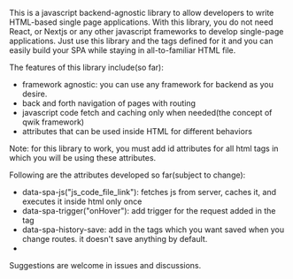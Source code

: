 This is a javascript backend-agnostic library to allow developers to write HTML-based single page applications.
With this library, you do not need React, or Nextjs or any other javascript frameworks to develop single-page applications. Just use this library and the tags defined for it and you can easily build your SPA while staying in all-to-familiar HTML file.

The features of this library include(so far):
- framework agnostic: you can use any framework for backend as you desire.
- back and forth navigation of pages with routing
- javascript code fetch and caching only when needed(the concept of qwik framework)
- attributes that can be used inside HTML for different behaviors

Note: for this library to work, you must add id attributes for all html tags in which you will be using these attributes.

Following are the attributes developed so far(subject to change):
- data-spa-js("js_code_file_link"): fetches js from server, caches it, and executes it inside html only once
- data-spa-trigger("onHover"): add trigger for the request added in the tag
- data-spa-history-save: add in the tags which you want saved when you change routes. it doesn't save anything by default.
- 

Suggestions are welcome in issues and discussions.